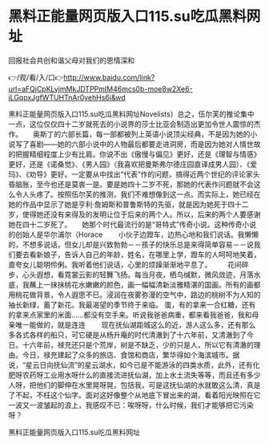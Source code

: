 # 黑料正能量网页版入口115.su吃瓜黑料网址
回报社会共创和谐父母对我们的恩情深和

👉/观/看/入/口👉http://www.baidu.com/link?url=aFQjCpKLyjmMkJDTPPmIM46mcs0b-moe8w2Xe6-iLGqpxJgfWTUHTnAr0yehHs6i&wd

黑料正能量网页版入口115.su吃瓜黑料网址Novelists）总之，伍尔芙的推论集中一点，这位仅仅四十二岁就死去的小说界的莎士比亚会制造出更加令世人震惊的杰作。　　奥斯丁的六部长篇，每一部都被列上英语小说顶尖经典，不是因为她的小说写了喜剧——她的六部小说中的人物最后都要走进洞房，而是因为她对人情世故的把握精细程度上少有比肩。你说不出《傲慢与偏见》更好，还是《理智与情感》更好，还是《诺桑觉》、《男人园》（我喜欢把曼斯弗尔德庄园直译成男人园）、《爱玛》、《劝导》更好。一定要从中找出“代表”作的问题，搞得近两个世纪的评论家头昏脑胀，至今也还是莫衷一是。要是她四十二岁不死，那她的代表作问题就不会这么令人头疼了。按照伍尔芙的推测，我们不难想像到这一点。而实际上，她已经在她的作品中显示了她是亨利·詹姆斯和普鲁斯特的先驱，就是因为她死于四十二岁，使得她还没有来得及的发明让位于后来的两个人。所以，后来的两个人要感谢她在四十二岁死了。　　她那个时代最流行的是“哥特式”传奇小说。这种传奇小说的创始人是华尔浦尔（Horace
　　小伙子边蹬车，边热心地和我们说话。我懒懒的，不想多说话，但女儿却是兴致勃勃－－孩子的快乐总是来得简单容易－－说我们要去看新娘子，告诉人自己的年龄，姓名，在哪里上学，蹬车的人呵呵地笑着，直夸女儿聪明伶俐。我听着他们说话，心里的烦躁渐渐地平息了。
　　花间碎步，心头遐想，看霓裳云影的轻舞飞扬。每当月夜，栖鸟缄默，微风敛迹，月落水底，我蘸上一抹抹桃花水嫩嫩的颜色，画一幅幅清新淡雅精湛的国画。所有的画都用桃花做背景，令人遐思不已。浸润在夜雾弥漫的空气中，路边的桃树不为人知的抽长新绿，蓄了新花。我最渴望的季节终于来临。
蛋，有的拿来一合红糖，还有的拿来点家里的米面……都没有空手来。听说我爸爸病重，都来看我爸爸，我和母亲唯一能做的，就是连连
　　现在抚仙湖距城这么的近，游人这么多，还有那么多各式各样的船只，可它硬是从杨升庵的时代清澈到了十六年前，又清澈到了今日。十六年前，禄充还只是个荒岸，树是不缺乏，少的只是人，所以它有清澈的理由。今日，禄充建起了众多的旅店、食馆和商店，繁华得如个海滨城市。据说，“星云日向抚仙流”的星云湖水，如今已是不能游泳的四类水质，此外，还有化肥呀农药呀工业用水呀什么的直接流进抚仙湖，加上水土流失等等，而且还有多少人呀，把他们的脚伸在水里晃呀晃，包括我，可是这抚仙湖的水就敢这么清，真是了不起，不枉这个仙字。面对这好像整个从地底下冒出来的湖，看着阳光映照在它一波又一波皱起的浪上，我感叹不已：唉呀呀，什么时候，我们才能够把它污染呀？

黑料正能量网页版入口115.su吃瓜黑料网址
